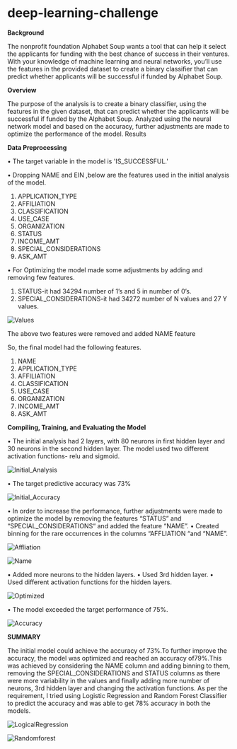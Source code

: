 # deep-learning-challenge

**Background**

The nonprofit foundation Alphabet Soup wants a tool that can help it select the applicants for funding with the best chance of success in their ventures. With your knowledge of machine learning and neural networks, you’ll use the features in the provided dataset to create a binary classifier that can predict whether applicants will be successful if funded by Alphabet Soup.

**Overview**

The purpose of the analysis is to create a binary classifier, using the features in the given dataset, that can predict whether the applicants will be successful if funded by the Alphabet Soup.
Analyzed using the neural network model and based on the accuracy, further adjustments are made to optimize the performance of the model.
Results

**Data Preprocessing**

•	The target variable in the model is 'IS_SUCCESSFUL.'

•	 Dropping NAME and EIN ,below are the features used in the initial analysis of the model.
1.	APPLICATION_TYPE
2.	AFFILIATION
3.	CLASSIFICATION
4.	USE_CASE
5.	ORGANIZATION
6.	STATUS
7.	INCOME_AMT
8.	SPECIAL_CONSIDERATIONS
9.	ASK_AMT

•	 For Optimizing the model made some adjustments by adding and removing few features.
1.	STATUS-it had 34294 number of 1’s and 5 in number of 0’s.
2.	SPECIAL_CONSIDERATIONS-it had 34272 number of N values and 27 Y values.

![Values](https://user-images.githubusercontent.com/112193116/220407878-c572bc70-fdfa-4826-adc0-3e527ad57293.jpg)

The above two features were removed and added NAME feature

So, the final model had the following features.
1.	NAME
2.	APPLICATION_TYPE
3.	AFFILIATION
4.	CLASSIFICATION
5.	USE_CASE
6.	ORGANIZATION
7.	INCOME_AMT
8.	ASK_AMT

**Compiling, Training, and Evaluating the Model**

•	The initial analysis had 2 layers, with 80 neurons in first hidden layer and 30 neurons in the second hidden layer. The model used two different activation functions- relu and sigmoid.

![Initial_Analysis](https://user-images.githubusercontent.com/112193116/220407867-f0bd2ae9-60a3-4780-82f5-91bb35c00d47.jpg)

•	The target predictive accuracy was 73%

![Initial_Accuracy](https://user-images.githubusercontent.com/112193116/220409773-35ce6691-7b25-4e1a-942f-a967333c1702.png)
 
•	In order to increase the performance, further adjustments were made to optimize the model by removing the features “STATUS” and “SPECIAL_CONSIDERATIONS“ and added the feature “NAME”.
•	Created binning for the rare occurrences in the columns “AFFLIATION “and “NAME”.

![Affliation](https://user-images.githubusercontent.com/112193116/220407863-8f9c6b23-f14c-47c7-ab4e-88b45ddb72d0.jpg)

![Name](https://user-images.githubusercontent.com/112193116/220407873-ca4b96bf-ae48-4b13-8791-7b159781fab7.jpg)

•	Added more neurons to the hidden layers.
•	Used 3rd hidden layer.
•	Used different activation functions for the hidden layers.

![Optimized](https://user-images.githubusercontent.com/112193116/220407876-455e0cfd-b525-4adb-8ba0-54d745d5dfde.png)

•	The model exceeded the target performance of 75%.

![Accuracy](https://user-images.githubusercontent.com/112193116/220407860-178caf01-2917-4070-bc88-d53e68745500.png)
 

**SUMMARY**

The initial model could achieve the accuracy of 73%.To further improve the accuracy, the model was optimized and reached an accuracy of79%.This was achieved by considering the NAME column and adding binning to them, removing the SPECIAL_CONSIDERATIONS and STATUS columns as there were more variability in the values and finally adding more number of neurons, 3rd hidden layer and changing the activation functions.
As per the requirement, I tried using Logistic Regression and Random Forest Classifier to predict the accuracy and was able to get 78% accuracy in both the models.

![LogicalRegression](https://user-images.githubusercontent.com/112193116/220407872-3a47c11c-839e-40ce-846e-be2b55522c44.png)

![Randomforest](https://user-images.githubusercontent.com/112193116/220407877-51ac4fe4-60e8-4d17-b4b3-7c2178f669a7.png)

 
 


 

  
